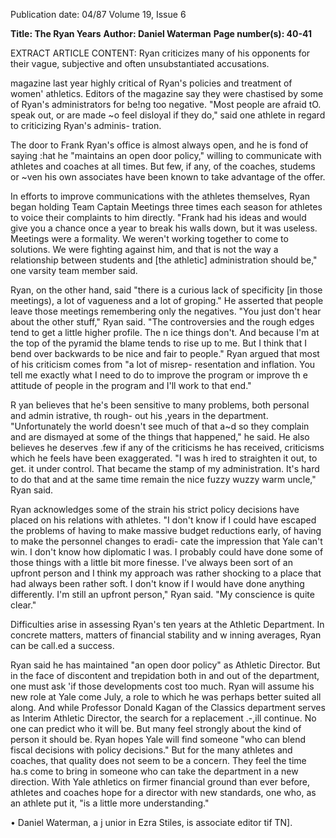 Publication date: 04/87
Volume 19, Issue 6

**Title: The Ryan Years**
**Author: Daniel Waterman**
**Page number(s): 40-41**

EXTRACT ARTICLE CONTENT:
Ryan criticizes many 
of his opponents for 
their vague, subjective 
and often 
unsubstantiated 
accusations.


magazine last year highly critical of 
Ryan's policies and 
treatment of 
women' 
athletics. 
Editors of the 
magazine say they were chastised by 
some of Ryan's administrators for 
be!ng too negative. "Most people are 
afraid tO. speak out, or are made ~o feel 
disloyal if they do," said one athlete in 
regard to criticizing Ryan's adminis-
tration. 

The door to Frank Ryan's office is 
almost always open, and he is fond of 
saying :hat he "maintains an open door 
policy," willing to communicate with 
athletes and coaches at all times. But 
few, if any, of the coaches, studems or 
~ven his own associates have been 
known to take advantage of the offer. 

In efforts to improve communications 
with the athletes themselves, Ryan 
began holding Team Captain 
Meetings three times each season for 
athletes to voice their complaints to 
him directly. "Frank had his ideas and 
would give you a chance once a year to 
break his walls down, but it was 
useless. Meetings were a formality. We 
weren't working together to come to 
solutions. We were fighting against 
him, and that is not the way a 
relationship between students and [the 
athletic] administration should be," 
one varsity team member said. 

Ryan, on the other hand, said "there 
is a curious lack of specificity [in those 
meetings), a lot of vagueness and a lot 
of groping." He asserted that people 
leave those meetings remembering 
only the negatives. "You just don't hear 
about the other stuff," Ryan said. "The 
controversies and the rough edges tend 
to get a little higher profile. The n ice 
things don't. And because I'm at the 
top of the pyramid the blame tends to 
rise up to me. But I think that I bend 
over backwards to be nice and fair to 
people." Ryan argued that most of his 
criticism comes from "a lot of misrep-
resentation and inflation. You tell me 
exactly what I need to do to improve 
the program or improve th e attitude of 
people in the program and I'll work to 
that end." 

R yan believes that 
he's 
been 
sensitive to many problems, both 
personal and admin istrative, th rough-
out his ,years in the department. 
"Unfortunately the world doesn't see 
much of that a~d so they complain and 
are dismayed at some of the things that 
happened," he said. He also believes he 
deserves .few if any of the criticisms he 
has received, criticisms which he feels 
have been exaggerated. "I was h ired to 
straighten it out, to get. it under 
control. That became the stamp of my 
administration. It's hard to do that and 
at the same time remain the nice fuzzy 
wuzzy warm 
uncle," 
Ryan 
said. 

Ryan acknowledges some of the 
strain his strict policy decisions have 
placed on his relations with athletes. "I 
don't know if I could have escaped the 
problems of having to make massive 
budget reductions early, of having to 
make the personnel changes to eradi-
cate the impression that Yale can't win. 
I don't know how diplomatic I was. I 
probably could have done some of 
those things with a little bit more 
finesse. I've always been sort of an 
upfront 
person and 
I 
think 
my 
approach was rather shocking to a 
place that had always been rather soft. 
I don't know if I would have done 
anything differently. 
I'm 
still 
an 
upfront person," Ryan said. "My 
conscience is quite clear." 

Difficulties arise in assessing Ryan's 
ten years at the Athletic Department. 
In concrete matters, 
matters of 
financial stability and w inning 
averages, Ryan can be call.ed a success.


Ryan said he has maintained "an open 
door policy" as Athletic Director. 
But in the face of discontent and 
trepidation both in and out of the 
department, one must ask 'if those 
developments cost too much. Ryan 
will assume his new role at Yale come 
July, a role to which he was perhaps 
better suited all along. And while 
Professor 
Donald Kagan of the 
Classics department serves as Interim 
Athletic Director, the search for a 
replacement .-,ill continue. No one can 
predict who it will be. But many feel 
strongly about the kind of person it 
should be. Ryan hopes Yale will find 
someone "who can blend 
fiscal 
decisions with policy decisions." But 
for the many athletes and coaches, that 
quality does not seem to be a concern. 
They feel the time ha.s come to bring in 
someone who can take the department 
in a new direction. With Yale athletics 
on firmer financial ground than ever 
before, athletes and coaches hope for a 
director with new standards, one who, 
as an athlete put it, "is a little more 
understanding." 

• 
Daniel Waterman, a j unior in Ezra Stiles, is 
associate editor tif TN].
